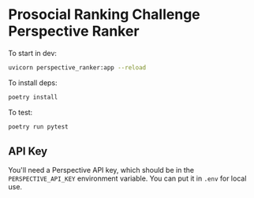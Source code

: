 # Prosocial Ranking Challenge Perspective Ranker

To start in dev:

```bash
uvicorn perspective_ranker:app --reload
```

To install deps:
```bash
poetry install
```

To test:
```bash
poetry run pytest
```

## API Key

You'll need a Perspective API key, which should be in the `PERSPECTIVE_API_KEY` environment variable. You can put it in `.env` for local use.
